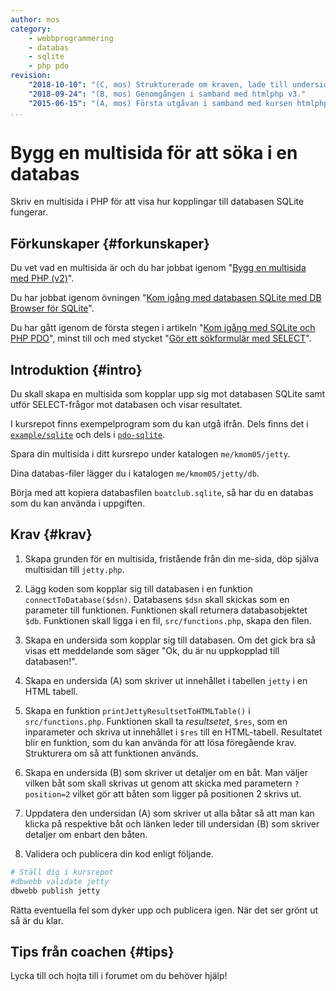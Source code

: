 ```yaml
---
author: mos
category:
    - webbprogrammering
    - databas
    - sqlite
    - php pdo
revision:
    "2018-10-10": "(C, mos) Strukturerade om kraven, lade till undersida som visar en båt och tog bort undersida för sökning."
    "2018-09-24": "(B, mos) Genomgången i samband med htmlphp v3."
    "2015-06-15": "(A, mos) Första utgåvan i samband med kursen htmlphp v2."
...
```

Bygg en multisida för att söka i en databas
==================================

Skriv en multisida i PHP för att visa hur kopplingar till databasen SQLite fungerar.

<!--more-->



Förkunskaper {#forkunskaper}
-----------------------

Du vet vad en multisida är och du har jobbat igenom "[Bygg en multisida med PHP (v2)](kunskap/bygg-en-multisida-med-php-v2)".

Du har jobbat igenom övningen "[Kom igång med databasen SQLite med DB Browser för SQLite](kunskap/kom-igang-med-databasen-sqlite-med-db-browser-for-sqlite)". 

Du har gått igenom de första stegen i artikeln "[Kom igång med SQLite och PHP PDO](kunskap/kom-igang-med-sqlite-och-php-pdo)", minst till och med stycket "[Gör ett sökformulär med SELECT](kunskap/kom-igang-med-sqlite-och-php-pdo#select-form)".



Introduktion {#intro}
-----------------------

Du skall skapa en multisida som kopplar upp sig mot databasen SQLite samt utför SELECT-frågor mot databasen och visar resultatet.

I kursrepot finns exempelprogram som du kan utgå ifrån. Dels finns det i [`example/sqlite`](https://github.com/mosbth/htmlphp/tree/master/example/sqlite) och dels i [`pdo-sqlite`](https://github.com/mosbth/htmlphp/tree/master/example/pdo-sqlite).

Spara din multisida i ditt kursrepo under katalogen `me/kmom05/jetty`.

Dina databas-filer lägger du i katalogen `me/kmom05/jetty/db`. 

Börja med att kopiera databasfilen `boatclub.sqlite`, så har du en databas som du kan använda i uppgiften.



Krav {#krav}
-----------------------

1. Skapa grunden för en multisida, fristående från din me-sida, döp själva multisidan till `jetty.php`.

1. Lägg koden som kopplar sig till databasen i en funktion `connectToDatabase($dsn)`. Databasens `$dsn` skall skickas som en parameter till funktionen. Funktionen skall returnera databasobjektet `$db`. Funktionen skall ligga i en fil, `src/functions.php`, skapa den filen.

1. Skapa en undersida som kopplar sig till databasen. Om det gick bra så visas ett meddelande som säger "Ok, du är nu uppkopplad till databasen!".

1. Skapa en undersida (A) som skriver ut innehållet i tabellen `jetty` i en HTML tabell.

1. Skapa en funktion `printJettyResultsetToHTMLTable()` i `src/functions.php`. Funktionen skall ta *resultsetet*, `$res`, som en inparameter och skriva ut innehållet i `$res` till en HTML-tabell. Resultatet blir en funktion, som du kan använda för att lösa föregående krav. Strukturera om så att funktionen används.

1. Skapa en undersida (B) som skriver ut detaljer om en båt. Man väljer vilken båt som skall skrivas ut genom att skicka med parametern `?position=2` vilket gör att båten som ligger på positionen 2 skrivs ut.

1. Uppdatera den undersidan (A) som skriver ut alla båtar så att man kan klicka på respektive båt och länken leder till undersidan (B) som skriver detaljer om enbart den båten.

1. Validera och publicera din kod enligt följande.

```bash
# Ställ dig i kursrepot
#dbwebb validate jetty
dbwebb publish jetty
```

Rätta eventuella fel som dyker upp och publicera igen. När det ser grönt ut så är du klar. 



Tips från coachen {#tips}
-----------------------

Lycka till och hojta till i forumet om du behöver hjälp!
